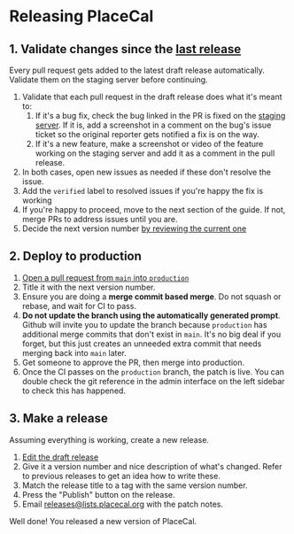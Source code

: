 # Releasing PlaceCal

## 1. Validate changes since the [last release](https://github.com/geeksforsocialchange/PlaceCal/releases)

Every pull request gets added to the latest draft release automatically. Validate them on the staging server before continuing.

1. Validate that each pull request in the draft release does what it's meant to:
   1. If it's a bug fix, check the bug linked in the PR is fixed on the [staging server](https://placecal-staging.org/). If it is, add a screenshot in a comment on the bug's issue ticket so the original reporter gets notified a fix is on the way.
   2. If it's a new feature, make a screenshot or video of the feature working on the staging server and add it as a comment in the pull release.
2. In both cases, open new issues as needed if these don't resolve the issue.
3. Add the `verified` label to resolved issues if you're happy the fix is working
4. If you're happy to proceed, move to the next section of the guide. If not, merge PRs to address issues until you are.
5. Decide the next version number [by reviewing the current one](https://github.com/geeksforsocialchange/PlaceCal/releases)

## 2. Deploy to production

1. [Open a pull request from `main` into `production`](https://github.com/geeksforsocialchange/PlaceCal/compare/production...main)
2. Title it with the next version number.
3. Ensure you are doing a **merge commit based merge**. Do not squash or rebase, and wait for CI to pass.
4. **Do not update the branch using the automatically generated prompt**. Github will invite you to update the branch because `production` has additional merge commits that don't exist in `main`. It's no big deal if you forget, but this just creates an unneeded extra commit that needs merging back into `main` later.
5. Get someone to approve the PR, then merge into production.
6. Once the CI passes on the `production` branch, the patch is live. You can double check the git reference in the admin interface on the left sidebar to check this has happened.

## 3. Make a release

Assuming everything is working, create a new release.

1. [Edit the draft release](https://github.com/geeksforsocialchange/PlaceCal/releases)
2. Give it a version number and nice description of what's changed. Refer to previous releases to get an idea how to write these.
3. Match the release title to a tag with the same version number.
4. Press the "Publish" button on the release.
5. Email releases@lists.placecal.org with the patch notes.

Well done! You released a new version of PlaceCal.
